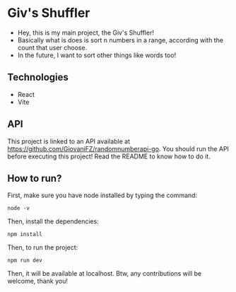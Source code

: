 # Giv's Shuffler

- Hey, this is my main project, the Giv's Shuffler!
- Basically what is does is sort n numbers in a range, according with the count that user choose.
- In the future, I want to sort other things like words too!

## Technologies
- React
- Vite

## API
This project is linked to an API available at https://github.com/GiovaniFZ/randomnumberapi-go.
You should run the API before executing this project! Read the README to know how to do it.

## How to run?
First, make sure you have node installed by typing the command: 
```
node -v
```
Then, install the dependencies: 
```
npm install
```
Then, to run the project: 
```
npm run dev
```
Then, it will be available at localhost. Btw, any contributions will be welcome, thank you!

